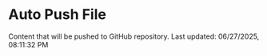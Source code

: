 # Auto Push File

Content that will be pushed to GitHub repository.
Last updated: 06/27/2025, 08:11:32 PM